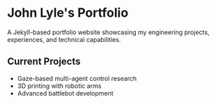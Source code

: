 # John Lyle's Portfolio

A Jekyll-based portfolio website showcasing my engineering projects, experiences, and technical capabilities.

## Current Projects
* Gaze-based multi-agent control research
* 3D printing with robotic arms
* Advanced battlebot development
